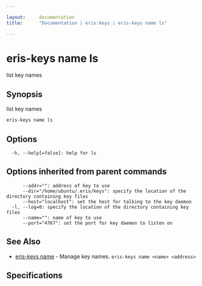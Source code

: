 ```yaml
---

layout:     documentation
title:      "Documentation | eris:keys | eris-keys name ls"

---
```


# eris-keys name ls

list key names

## Synopsis

list key names

```bash
eris-keys name ls
```

## Options

```
  -h, --help[=false]: help for ls
```

## Options inherited from parent commands

```
      --addr="": address of key to use
      --dir="/home/ubuntu/.eris/keys": specify the location of the directory containing key files
      --host="localhost": set the host for talking to the key daemon
  -l, --log=0: specify the location of the directory containing key files
      --name="": name of key to use
      --port="4767": set the port for key daemon to listen on
```

## See Also

* [eris-keys name](https://docs.erisindustries.com/documentation/eris-keys/0.11.1/eris-keys_name/)	 - Manage key names. `eris-keys name <name> <address>`

## Specifications


